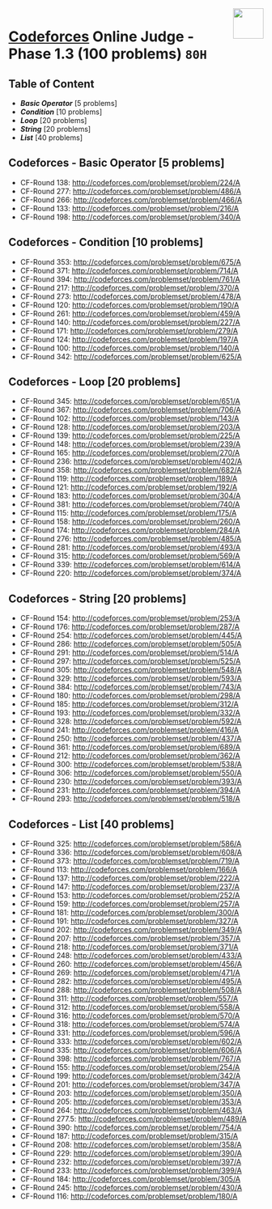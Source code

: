 <img align="right" width="60" height="60" src="https://github.com/cs-MohamedAyman/Problem-Solving-Training/blob/master/online-judges-logos/codeforces.jpg">

# [Codeforces](https://codeforces.com/) Online Judge - Phase 1.3 (100 problems) `80H`

## Table of Content

- ***Basic Operator*** [5 problems]
- ***Condition***      [10 problems]
- ***Loop***           [20 problems]
- ***String***         [20 problems]
- ***List***           [40 problems]

## Codeforces - Basic Operator [5 problems]

- CF-Round 138: http://codeforces.com/problemset/problem/224/A
- CF-Round 277: http://codeforces.com/problemset/problem/486/A
- CF-Round 266: http://codeforces.com/problemset/problem/466/A
- CF-Round 133: http://codeforces.com/problemset/problem/216/A
- CF-Round 198: http://codeforces.com/problemset/problem/340/A

## Codeforces - Condition [10 problems]

- CF-Round 353: http://codeforces.com/problemset/problem/675/A
- CF-Round 371: http://codeforces.com/problemset/problem/714/A
- CF-Round 394: http://codeforces.com/problemset/problem/761/A
- CF-Round 217: http://codeforces.com/problemset/problem/370/A
- CF-Round 273: http://codeforces.com/problemset/problem/478/A
- CF-Round 120: http://codeforces.com/problemset/problem/190/A
- CF-Round 261: http://codeforces.com/problemset/problem/459/A
- CF-Round 140: http://codeforces.com/problemset/problem/227/A
- CF-Round 171: http://codeforces.com/problemset/problem/279/A
- CF-Round 124: http://codeforces.com/problemset/problem/197/A
- CF-Round 100: http://codeforces.com/problemset/problem/140/A
- CF-Round 342: http://codeforces.com/problemset/problem/625/A

## Codeforces - Loop [20 problems]

- CF-Round 345: http://codeforces.com/problemset/problem/651/A
- CF-Round 367: http://codeforces.com/problemset/problem/706/A
- CF-Round 102: http://codeforces.com/problemset/problem/143/A
- CF-Round 128: http://codeforces.com/problemset/problem/203/A
- CF-Round 139: http://codeforces.com/problemset/problem/225/A
- CF-Round 148: http://codeforces.com/problemset/problem/239/A
- CF-Round 165: http://codeforces.com/problemset/problem/270/A
- CF-Round 236: http://codeforces.com/problemset/problem/402/A
- CF-Round 358: http://codeforces.com/problemset/problem/682/A
- CF-Round 119: http://codeforces.com/problemset/problem/189/A
- CF-Round 121: http://codeforces.com/problemset/problem/192/A
- CF-Round 183: http://codeforces.com/problemset/problem/304/A
- CF-Round 381: http://codeforces.com/problemset/problem/740/A
- CF-Round 115: http://codeforces.com/problemset/problem/175/A
- CF-Round 158: http://codeforces.com/problemset/problem/260/A
- CF-Round 174: http://codeforces.com/problemset/problem/284/A
- CF-Round 276: http://codeforces.com/problemset/problem/485/A
- CF-Round 281: http://codeforces.com/problemset/problem/493/A
- CF-Round 315: http://codeforces.com/problemset/problem/569/A
- CF-Round 339: http://codeforces.com/problemset/problem/614/A
- CF-Round 220: http://codeforces.com/problemset/problem/374/A

## Codeforces - String [20 problems]

- CF-Round 154: http://codeforces.com/problemset/problem/253/A
- CF-Round 176: http://codeforces.com/problemset/problem/287/A
- CF-Round 254: http://codeforces.com/problemset/problem/445/A
- CF-Round 286: http://codeforces.com/problemset/problem/505/A
- CF-Round 291: http://codeforces.com/problemset/problem/514/A
- CF-Round 297: http://codeforces.com/problemset/problem/525/A
- CF-Round 305: http://codeforces.com/problemset/problem/548/A
- CF-Round 329: http://codeforces.com/problemset/problem/593/A
- CF-Round 384: http://codeforces.com/problemset/problem/743/A
- CF-Round 180: http://codeforces.com/problemset/problem/298/A
- CF-Round 185: http://codeforces.com/problemset/problem/312/A
- CF-Round 193: http://codeforces.com/problemset/problem/332/A
- CF-Round 328: http://codeforces.com/problemset/problem/592/A
- CF-Round 241: http://codeforces.com/problemset/problem/416/A
- CF-Round 250: http://codeforces.com/problemset/problem/437/A
- CF-Round 361: http://codeforces.com/problemset/problem/689/A
- CF-Round 212: http://codeforces.com/problemset/problem/362/A
- CF-Round 300: http://codeforces.com/problemset/problem/538/A
- CF-Round 306: http://codeforces.com/problemset/problem/550/A
- CF-Round 230: http://codeforces.com/problemset/problem/393/A
- CF-Round 231: http://codeforces.com/problemset/problem/394/A
- CF-Round 293: http://codeforces.com/problemset/problem/518/A

## Codeforces - List [40 problems]

- CF-Round 325: http://codeforces.com/problemset/problem/586/A
- CF-Round 336: http://codeforces.com/problemset/problem/608/A
- CF-Round 373: http://codeforces.com/problemset/problem/719/A
- CF-Round 113: http://codeforces.com/problemset/problem/166/A
- CF-Round 137: http://codeforces.com/problemset/problem/222/A
- CF-Round 147: http://codeforces.com/problemset/problem/237/A
- CF-Round 153: http://codeforces.com/problemset/problem/252/A
- CF-Round 159: http://codeforces.com/problemset/problem/257/A
- CF-Round 181: http://codeforces.com/problemset/problem/300/A
- CF-Round 191: http://codeforces.com/problemset/problem/327/A
- CF-Round 202: http://codeforces.com/problemset/problem/349/A
- CF-Round 207: http://codeforces.com/problemset/problem/357/A
- CF-Round 218: http://codeforces.com/problemset/problem/371/A
- CF-Round 248: http://codeforces.com/problemset/problem/433/A
- CF-Round 260: http://codeforces.com/problemset/problem/456/A
- CF-Round 269: http://codeforces.com/problemset/problem/471/A
- CF-Round 282: http://codeforces.com/problemset/problem/495/A
- CF-Round 288: http://codeforces.com/problemset/problem/508/A
- CF-Round 311: http://codeforces.com/problemset/problem/557/A
- CF-Round 312: http://codeforces.com/problemset/problem/558/A
- CF-Round 316: http://codeforces.com/problemset/problem/570/A
- CF-Round 318: http://codeforces.com/problemset/problem/574/A
- CF-Round 331: http://codeforces.com/problemset/problem/596/A
- CF-Round 333: http://codeforces.com/problemset/problem/602/A
- CF-Round 335: http://codeforces.com/problemset/problem/606/A
- CF-Round 398: http://codeforces.com/problemset/problem/767/A
- CF-Round 155: http://codeforces.com/problemset/problem/254/A
- CF-Round 199: http://codeforces.com/problemset/problem/342/A
- CF-Round 201: http://codeforces.com/problemset/problem/347/A
- CF-Round 203: http://codeforces.com/problemset/problem/350/A
- CF-Round 205: http://codeforces.com/problemset/problem/353/A
- CF-Round 264: http://codeforces.com/problemset/problem/463/A
- CF-Round 277.5: http://codeforces.com/problemset/problem/489/A
- CF-Round 390: http://codeforces.com/problemset/problem/754/A
- CF-Round 187: http://codeforces.com/problemset/problem/315/A
- CF-Round 208: http://codeforces.com/problemset/problem/358/A
- CF-Round 229: http://codeforces.com/problemset/problem/390/A
- CF-Round 232: http://codeforces.com/problemset/problem/397/A
- CF-Round 233: http://codeforces.com/problemset/problem/399/A
- CF-Round 184: http://codeforces.com/problemset/problem/305/A
- CF-Round 245: http://codeforces.com/problemset/problem/430/A
- CF-Round 116: http://codeforces.com/problemset/problem/180/A
